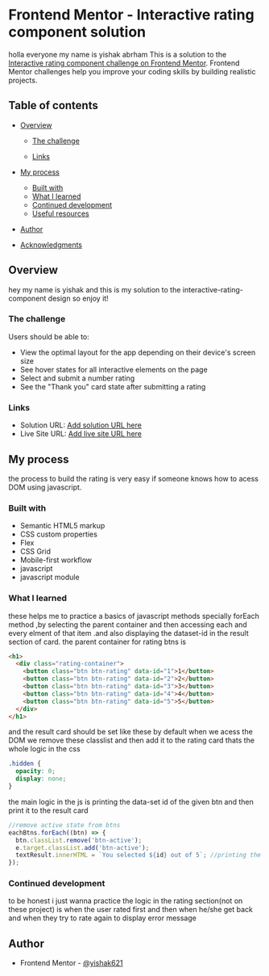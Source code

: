 # Frontend Mentor - Interactive rating component solution

holla everyone my name is yishak abrham
This is a solution to the [Interactive rating component challenge on Frontend Mentor](https://www.frontendmentor.io/challenges/interactive-rating-component-koxpeBUmI). Frontend Mentor challenges help you improve your coding skills by building realistic projects.

## Table of contents

- [Overview](#overview)

  - [The challenge](#the-challenge)

  - [Links](#links)

- [My process](#my-process)
  - [Built with](#built-with)
  - [What I learned](#what-i-learned)
  - [Continued development](#continued-development)
  - [Useful resources](#useful-resources)
- [Author](#author)
- [Acknowledgments](#acknowledgments)

## Overview

hey my name is yishak and this is my solution to the interactive-rating-component design so enjoy it!

### The challenge

Users should be able to:

- View the optimal layout for the app depending on their device's screen size
- See hover states for all interactive elements on the page
- Select and submit a number rating
- See the "Thank you" card state after submitting a rating

### Links

- Solution URL: [Add solution URL here](https://your-solution-url.com)
- Live Site URL: [Add live site URL here](https://your-live-site-url.com)

## My process

the process to build the rating is very easy if someone knows how to acess DOM using javascript.

### Built with

- Semantic HTML5 markup
- CSS custom properties
- Flex
- CSS Grid
- Mobile-first workflow
- javascript
- javascript module

### What I learned

these helps me to practice a basics of javascript methods specially forEach method ,by selecting the parent container and then accessing
each and every elment of that item .and also displaying the dataset-id in the result section of card.
the parent container for rating btns is

```html
<h1>
  <div class="rating-container">
    <button class="btn btn-rating" data-id="1">1</button>
    <button class="btn btn-rating" data-id="2">2</button>
    <button class="btn btn-rating" data-id="3">3</button>
    <button class="btn btn-rating" data-id="4">4</button>
    <button class="btn btn-rating" data-id="5">5</button>
  </div>
</h1>
```

and the result card should be set like these by default when we acess the DOM we remove these classlist and then add it to the
rating card thats the whole logic in the css

```css
.hidden {
  opacity: 0;
  display: none;
}
```

the main logic in the js is printing the data-set id of the given btn and then print it to the result card

```js
//remove active state from btns
eachBtns.forEach((btn) => {
  btn.classList.remove('btn-active');
  e.target.classList.add('btn-active');
  textResult.innerHTML = `You selected ${id} out of 5`; //printing the selected value to result
});
```

### Continued development

to be honest i just wanna practice the logic in the rating section(not on these project) is when the user rated first and then when
he/she get back and when they try to rate again to display error message

## Author

- Frontend Mentor - [@yishak621](https://www.frontendmentor.io/profile/yourusername)
